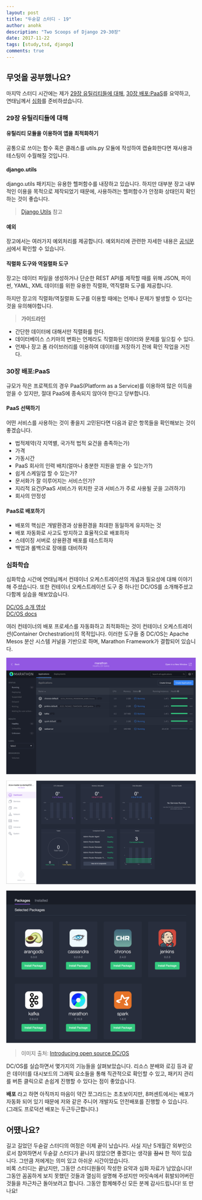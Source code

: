 ```yaml
---
layout: post
title: "두숟갈 스터디 - 19"
author: anohk 
description: "Two Scoops of Django 29-30장"
date: 2017-11-22
tags: [study,tsd, django]
comments: true
---
```


## 무엇을 공부했나요?
마지막 스터디 시간에는 제가 [29장 유틸리티들에 대해](https://github.com/8percent/tsd/blob/master/chapter29/summary.md), [30장 배포:PaaS](https://github.com/8percent/tsd/blob/master/chapter30/summary.md)를 요약하고, 연태님께서 [심화](https://www.evernote.com/shard/s451/sh/16515be0-b1b2-4a78-9135-3f3af4b1d7e4/502aaeafd58be5ab0ca041b110bbd1e7)를 준비하셨습니다. 

### 29장 유틸리티들에 대해
#### 유틸리티 모듈을 이용하여 앱을 최적화하기
공통으로 쓰이는 함수 혹은 클래스를 utils.py 모듈에 작성하여 캡슐화한다면 재사용과 테스팅이 수월해질 것입니다.

#### django.utils
django.utils 패키지는 유용한 헬퍼함수를 내장하고 있습니다. 하지만 대부분 장고 내부적인 이용을 목적으로 제작되었기 때문에, 사용하려는 헬퍼함수가 안정화 상태인지 확인하는 것이 좋습니다. 

> [Django Utils](https://docs.djangoproject.com/en/2.0/ref/utils/) 참고

#### 예외
장고에서는 여러가지 예외처리를 제공합니다. 예외처리에 관련한 자세한 내용은 [공식문서]((https://docs.djangoproject.com/en/2.0/ref/exceptions/))에서 확인할 수 있습니다.

#### 직렬화 도구와 역질렬화 도구 
장고는 데이터 파일을 생성하거나 단순한 REST API를 제작할 때를 위해 JSON, 파이썬, YAML, XML 데이터를 위한 유용한 직렬화, 역직렬화 도구를 제공합니다.

하지만 장고의 직렬화/역질렬화 도구를 이용할 때에는 언제나 문제가 발생할 수 있다는 것을 유의해야합니다. 

> **가이드라인**  
>
- 간단한 데이터에 대해서만 직렬화를 한다.   
- 데이터베이스 스키마의 변화는 언제라도 직렬화된 데이터와 문제를 일으킬 수 있다.
- 언제나 장고 폼 라이브러리를 이용하여 데이터를 저장하기 전에 확인 작업을 거친다.


### 30장 배포:PaaS
규모가 작은 프로젝트의 경우 PaaS(Platform as a Service)를 이용하여 많은 이득을 얻을 수 있지만, 절대 PaaS에 종속되지 않아야 한다고 당부합니다.

#### PaaS 선택하기 
어떤 서비스를 사용하는 것이 좋을지 고민된다면 다음과 같은 항목들을 확인해보는 것이 좋겠습니다. 

- 법적제약(각 지역별, 국가적 법적 요건을 충족하는가)
- 가격
- 가동시간
- PaaS 회사의 인력 배치(얼마나 충분한 지원을 받을 수 있는가?)
- 쉽게 스케일업 할 수 있는가?
- 문서화가 잘 이루어지는 서비스인가?
- 지리적 요건(PaaS 서비스가 위치한 곳과 서비스가 주로 사용될 곳을 고려하기)
- 회사의 안정성

#### PaaS로 배포하기
- 배포의 핵심은 개발환경과 상용환경을 최대한 동일하게 유지하는 것
- 배포 자동화로 사고도 방지하고 효율적으로 배포하자
- 스테이징 서버로 상용환경 배포를 테스트하자 
- 백업과 롤백으로 장애를 대비하자

### 심화학습
심화학습 시간에 연태님께서 컨테이너 오케스트레이션의 개념과 필요성에 대해 이야기해 주셨습니다. 또한 컨테이너 오케스트레이션 도구 중 하나인 DC/OS를 소개해주셨고 다함께 실습을 해보았습니다.     

[DC/OS 소개 영상](https://youtu.be/VdhJ_Fm3_mk)  
[DC/OS docs](https://docs.mesosphere.com/)

여러 컨테이너의 배포 프로세스를 자동화하고 최적화하는 것이 컨테이너 오케스트레이션(Container Orchestration)의 목적입니다. 이러한 도구들 중 DC/OS는 Apache Mesos 분산 시스템 커널을 기반으로 하며, Marathon Framework가 결합되어 있습니다. 
  
![marathon](/images/tsd-19-marathon.png)

![dash-board](/images/tsd-19-dash-board.png)

![packages](/images/tsd-19-packages.png)
> 이미지 출처: [Introducing open source DC/OS](https://mesosphere.com/blog/open-source-dcos/)

DC/OS를 실습하면서 몇가지의 기능들을 살펴보았습니다. 리소스 분배와 로깅 등과 같은 데이터를 대시보드의 그래픽 요소들을 통해 직관적으로 확인할 수 있고, 패키지 관리를 버튼 클릭으로 손쉽게 진행할 수 있다는 점이 좋았습니다. 

**배포** 라고 하면 아직까지 마음이 약간 쪼그라드는 초초보이지만, 8퍼센트에서는 배포가 자동화 되어 있기 때문에 저와 같은 주니어 개발자도 안전배포를 진행할 수 있습니다. (그래도 프로덕션 배포는 두근두근합니다.)


## 어땠나요?
길고 길었던 두숟갈 스터디의 여정은 이제 끝이 났습니다. 사실 지난 5개월간 외부인으로서 참여하면서 두숟갈 스터디가 끝나지 않았으면 좋겠다는 생각을 ~~잠시~~ 한 적이 있습니다. 그만큼 저에게는 의미 있고 아쉬운 시간이었습니다.   
비록 스터디는 끝났지만, 그동안 스터디원들이 작성한 요약과 심화 자료가 남았습니다! 그동안 꼼꼼하게 보지 못했던 것들과 열심히 설명해 주셨지만 머릿속에서 휘발되어버린 것들을 차근차근 돌아보려고 합니다. 그동안 함께해주신 모든 분께 감사드립니다! 또 만나요!

